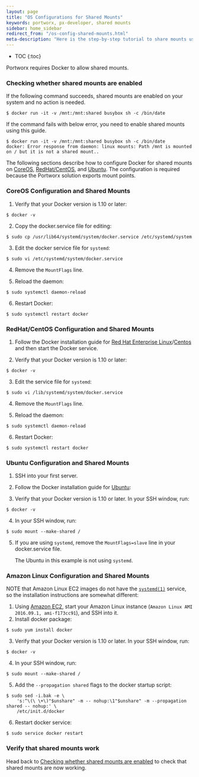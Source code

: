 ```yaml
---
layout: page
title: "OS Configurations for Shared Mounts"
keywords: portworx, px-developer, shared mounts
sidebar: home_sidebar
redirect_from: "/os-config-shared-mounts.html"
meta-description: "Here is the step-by-step tutorial to share mounts using Portworx. We can help with CoreOS, RedHat/Centos and Ubuntu. See for yourself today!"
---
```


* TOC
{:toc}

Portworx requires Docker to allow shared mounts.

### Checking whether shared mounts are enabled
If the following command succeeds, shared mounts are enabled on your system and no action is needed.
```
$ docker run -it -v /mnt:/mnt:shared busybox sh -c /bin/date
```
If the command fails with below error, you need to enable shared mounts using this guide.
```
$ docker run -it -v /mnt:/mnt:shared busybox sh -c /bin/date
docker: Error response from daemon: linux mounts: Path /mnt is mounted on / but it is not a shared mount..
```

The following sections describe how to configure Docker for shared mounts on [CoreOS](#coreos-configuration-and-shared-mounts), 
[RedHat/CentOS](#redhatcentos-configuration-and-shared-mounts), 
and [Ubuntu](#ubuntu-configuration-and-shared-mounts). The configuration is required because the Portworx solution exports mount points. 

### CoreOS Configuration and Shared Mounts

1. Verify that your Docker version is 1.10 or later:
```
$ docker -v
```
2. Copy the docker.service file for editing:
```
$ sudo cp /usr/lib64/systemd/system/docker.service /etc/systemd/system
```
3. Edit the docker service file for `systemd`:
```
$ sudo vi /etc/systemd/system/docker.service
```
4. Remove the `MountFlags` line.

5. Reload the daemon:
```
$ sudo systemctl daemon-reload
```
6. Restart Docker:
```
$ sudo systemctl restart docker
```

### RedHat/CentOS Configuration and Shared Mounts

1. Follow the Docker installation guide for [Red Hat Enterprise Linux](https://www.docker.com/docker-red-hat-enterprise-linux-rhel)/[Centos](https://docs.docker.com/engine/installation/linux/centos/) and then start the Docker service.

2. Verify that your Docker version is 1.10 or later:
```
$ docker -v
```

3. Edit the service file for `systemd`:
```
$ sudo vi /lib/systemd/system/docker.service
```
4. Remove the `MountFlags` line.

5. Reload the daemon:
```
$ sudo systemctl daemon-reload
```
6. Restart Docker:
```
$ sudo systemctl restart docker
```

### Ubuntu Configuration and Shared Mounts

1. SSH into your first server.
2. Follow the Docker installation guide for [Ubuntu](https://docs.docker.com/engine/installation/linux/docker-ce/ubuntu/):

3. Verify that your Docker version is 1.10 or later. In your SSH window, run:
```
$ docker -v
```
4. In your SSH window, run:
```
$ sudo mount --make-shared /
```

5. If you are using `systemd`, remove the `MountFlags=slave` line in your docker.service file.

    The Ubuntu in this example is not using `systemd`.

### Amazon Linux Configuration and Shared Mounts

NOTE that Amazon Linux EC2 images do not have the [`systemd(1)`](http://man7.org/linux/man-pages/man1/systemd.1.html) service, so the installation instructions are somewhat different:

1. Using [Amazon EC2](https://aws.amazon.com/ec2/), start your Amazon Linux instance (`Amazon Linux AMI 2016.09.1, ami-f173cc91`), and SSH into it.
2. Install docker package:
```
$ sudo yum install docker
```
3. Verify that your Docker version is 1.10 or later. In your SSH window, run:
```
$ docker -v
```
4. In your SSH window, run:
```
$ sudo mount --make-shared /
```
5. Add the `--propagation shared` flags to the docker startup script:
```
$ sudo sed -i.bak -e \
	's:^\(\ \+\)"$unshare" -m -- nohup:\1"$unshare" -m --propagation shared -- nohup:' \
	/etc/init.d/docker
```
6. Restart docker service:
```
$ sudo service docker restart
```

### Verify that shared mounts work

Head back to [Checking whether shared mounts are enabled](#checking-whether-shared-mounts-are-enabled) to check that shared mounts are now working.
